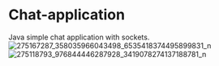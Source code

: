# Chat-application
Java simple chat application with sockets.
![275167287_358035966043498_6535418374495899831_n](https://user-images.githubusercontent.com/99958623/157043294-85da8747-2c9a-4b07-9a64-f8bef97a14ee.png)
![275118793_976844446287928_3419078274137188781_n](https://user-images.githubusercontent.com/99958623/157043328-391ec625-7a5a-4b87-be51-7a6387a5506e.png)
